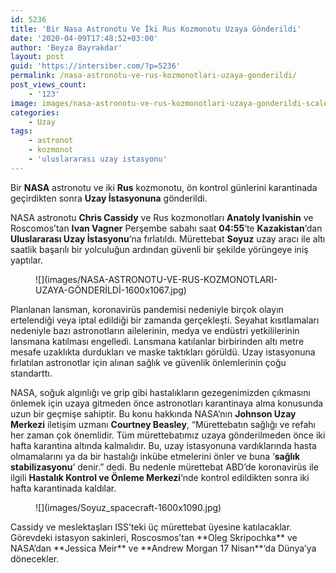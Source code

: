 ```yaml
---
id: 5236
title: 'Bir Nasa Astronotu Ve İki Rus Kozmonotu Uzaya Gönderildi'
date: '2020-04-09T17:48:52+03:00'
author: 'Beyza Bayrakdar'
layout: post
guid: 'https://intersiber.com/?p=5236'
permalink: /nasa-astronotu-ve-rus-kozmonotlari-uzaya-gonderildi/
post_views_count:
    - '123'
image: images/nasa-astronotu-ve-rus-kozmonotlari-uzaya-gonderildi-scaled.jpg
categories:
    - Uzay
tags:
    - astronot
    - kozmonot
    - 'uluslararası uzay istasyonu'
---
```


Bir **NASA** astronotu ve iki **Rus** kozmonotu, ön kontrol günlerini karantinada geçirdikten sonra **Uzay İstasyonuna** gönderildi.

NASA astronotu **Chris Cassidy** ve Rus kozmonotları **Anatoly Ivanishin** ve Roscomos’tan **Ivan Vagner** Perşembe sabahı saat **04:55**‘te **Kazakistan**‘dan **Uluslararası Uzay İstasyonu**‘na fırlatıldı. Mürettebat **Soyuz** uzay aracı ile altı saatlik başarılı bir yolculuğun ardından güvenli bir şekilde yörüngeye iniş yaptılar.

<figure class="wp-block-image size-large">![](images/NASA-ASTRONOTU-VE-RUS-KOZMONOTLARI-UZAYA-GÖNDERİLDİ-1600x1067.jpg)</figure>Planlanan lansman, koronavirüs pandemisi nedeniyle birçok olayın ertelendiği veya iptal edildiği bir zamanda gerçekleşti. Seyahat kısıtlamaları nedeniyle bazı astronotların ailelerinin, medya ve endüstri yetkililerinin lansmana katılması engelledi. Lansmana katılanlar birbirinden altı metre mesafe uzaklıkta durdukları ve maske taktıkları görüldü. Uzay istasyonuna fırlatılan astronotlar için alınan sağlık ve güvenlik önlemlerinin çoğu standarttı.

NASA, soğuk algınlığı ve grip gibi hastalıkların gezegenimizden çıkmasını önlemek için uzaya gitmeden önce astronotları karantinaya alma konusunda uzun bir geçmişe sahiptir. Bu konu hakkında NASA’nın **Johnson Uzay Merkezi** iletişim uzmanı **Courtney Beasley**, “Mürettebatın sağlığı ve refahı her zaman çok önemlidir. Tüm mürettebatımız uzaya gönderilmeden önce iki hafta karantina altında kalmalıdır. Bu, uzay istasyonuna vardıklarında hasta olmamalarını ya da bir hastalığı inkübe etmelerini önler ve buna ‘**sağlık stabilizasyonu**‘ denir.” dedi. Bu nedenle mürettebat ABD’de koronavirüs ile ilgili **Hastalık Kontrol ve Önleme Merkezi**‘nde kontrol edildikten sonra iki hafta karantinada kaldılar.

<figure class="wp-block-image size-large">![](images/Soyuz_spacecraft-1600x1090.jpg)</figure>Cassidy ve meslektaşları ISS’teki üç mürettebat üyesine katılacaklar. Görevdeki istasyon sakinleri, Roscosmos’tan **Oleg Skripochka** ve NASA’dan **Jessica Meir** ve **Andrew Morgan 17 Nisan**‘da Dünya’ya dönecekler.